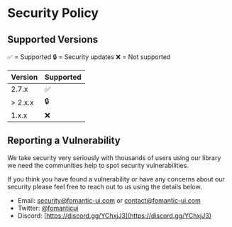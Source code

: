 # Security Policy

## Supported Versions

:white_check_mark: = Supported   :lock: = Security updates   :x: = Not supported

| Version   | Supported          |
| --------- | ------------------ |
| 2.7.x     | :white_check_mark: |
| > 2.x.x     | :lock:             |
| 1.x.x     | :x:                |

## Reporting a Vulnerability

We take security very seriously with thousands of users using our library we need the communities help to spot security
vulnerabilities.

If you think you have found a vulnerability or have any concerns about our security please feel free to reach out to us using
the details below.

 - Email: security@fomantic-ui.com or contact@fomantic-ui.com
 - Twitter: [@fomanticui](https://twitter.com/fomanticui)
 - Discord: [https://discord.gg/YChxjJ3](https://discord.gg/YChxjJ3)
